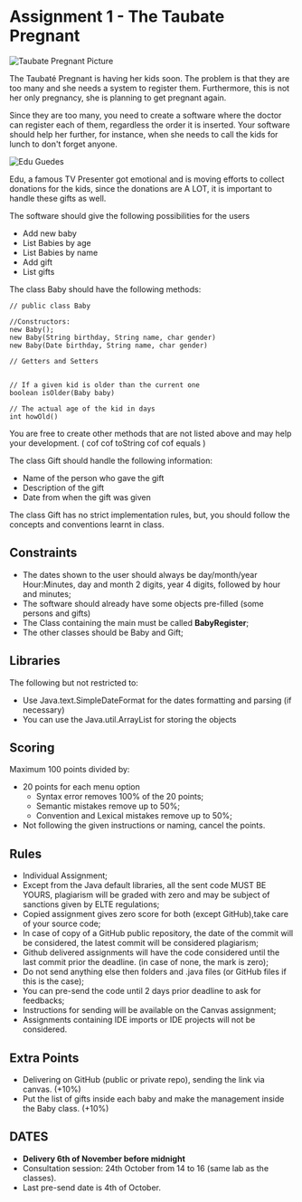 # Assignment 1 - The Taubate Pregnant

![Taubate Pregnant Picture](http://s2.glbimg.com/WbrblpkBMpk8y9riqM6040gUD4sdIs5pE77h-yAgkwdIoz-HdGixxa_8qOZvMp3w/s.glbimg.com/jo/g1/f/original/2012/11/07/falsa_gravida1.jpg)


The Taubaté Pregnant is having her kids soon. The problem is that they are too many and she needs a system to register them. Furthermore, this is not her only pregnancy, she is planning to get pregnant again.

Since they are too many, you need to create a software where the doctor can register each of them, regardless the order it is inserted. Your software should help her further, for instance, when she needs to call the kids for lunch to don't forget anyone.

![Edu Guedes](https://pbs.twimg.com/media/Ch462kjWUAAtgZt.jpg)

Edu, a famous TV Presenter got emotional and is moving efforts to collect donations for the kids, since the donations are A LOT, it is important to handle these gifts as well.

The software should give the following possibilities for the users


* Add new baby
* List Babies by age
* List Babies by name
* Add gift
* List gifts


The class Baby should have the following methods:

    // public class Baby

    //Constructors:
    new Baby();
    new Baby(String birthday, String name, char gender)
    new Baby(Date birthday, String name, char gender)

    // Getters and Setters


    // If a given kid is older than the current one
    boolean isOlder(Baby baby)

    // The actual age of the kid in days
    int howOld()

You are free to create other methods that are not listed above and may help your development. ( cof cof toString cof cof equals )


The class Gift should handle the following information:

* Name of the person who gave the gift
* Description of the gift
* Date from when the gift was given

The class Gift has no strict implementation rules, but, you should follow the concepts and conventions learnt in class.




## Constraints
  * The dates shown to the user should always be day/month/year Hour:Minutes, day and month 2 digits, year 4 digits, followed by hour and minutes;
  * The software should already have some objects pre-filled (some persons and gifts)
  * The Class containing the main must be called **BabyRegister**;
  * The other classes should be Baby and Gift;


## Libraries
  The following but not restricted to:
  * Use Java.text.SimpleDateFormat for the dates formatting and parsing (if necessary)
  * You can use the Java.util.ArrayList for storing the objects

## Scoring
Maximum 100 points divided by:
  * 20 points for each menu option
    * Syntax error removes 100% of the 20 points;
    * Semantic mistakes remove up to 50%;
    * Convention and Lexical mistakes remove up to 50%;
  * Not following the given instructions or naming, cancel the points.  

## Rules
  * Individual Assignment;
  * Except from the Java default libraries, all the sent code MUST BE YOURS, plagiarism will be graded with zero and may be subject of sanctions given by ELTE regulations;
  * Copied assignment gives zero score for both (except GitHub),take care of your source code;
  * In case of copy of a GitHub public repository, the date of the commit will be considered, the latest commit will be considered plagiarism;
  * Github delivered assignments will have the code considered until the last commit prior the deadline. (in case of none, the mark is zero);
  * Do not send anything else then folders and .java files (or GitHub files if this is the case);
  * You can pre-send the code until 2 days prior deadline to ask for feedbacks;
  * Instructions for sending will be available on the Canvas assignment;
  * Assignments containing IDE imports or IDE projects will not be considered.


## Extra Points
  * Delivering on GitHub (public or private repo), sending the link via canvas. (+10%)
  * Put the list of gifts inside each baby and make the management inside the Baby class. (+10%)

## DATES
  * **Delivery 6th of November before midnight**
  * Consultation session: 24th October from 14 to 16 (same lab as the classes).
  * Last pre-send date is 4th of October.

